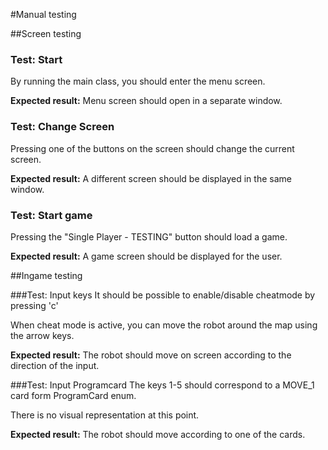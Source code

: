 #Manual testing

##Screen testing
### Test: Start
By running the main class, you should enter the menu screen.

**Expected result:** Menu screen should open in a separate window.

### Test: Change Screen
Pressing one of the buttons on the screen should change the current screen.

**Expected result:** A different screen should be displayed in the same window.

### Test: Start game
Pressing the "Single Player - TESTING" button should load a game.

**Expected result:** A game screen should be displayed for the user.

##Ingame testing

###Test: Input keys
It should be possible to enable/disable cheatmode by pressing 'c'

When cheat mode is active, you can move the robot around the map using the arrow keys.

**Expected result:** The robot should move on screen according to the direction of the input.

###Test: Input Programcard
The keys 1-5 should correspond to a MOVE_1 card form ProgramCard enum.

There is no visual representation at this point.

**Expected result:** The robot should move according to one of the cards.